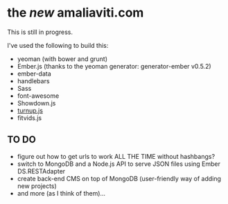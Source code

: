 the *new* amaliaviti.com
========================

This is still in progress.

I've used the following to build this:
*	yeoman (with bower and grunt)
*	Ember.js (thanks to the yeoman generator: generator-ember v0.5.2)
*	ember-data
*	handlebars
*	Sass
*	font-awesome
*	Showdown.js
*	[turnup.js](http://github.com/aamaliaa/turnup.js)
*	fitvids.js

TO DO
-----
*	figure out how to get urls to work ALL THE TIME without hashbangs?
*	switch to MongoDB and a Node.js API to serve JSON files using Ember DS.RESTAdapter
*	create back-end CMS on top of MongoDB (user-friendly way of adding new projects)
*	and more (as I think of them)...
